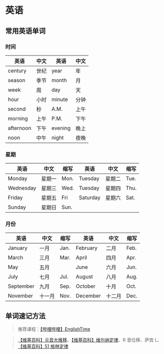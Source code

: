# 英语

## 常用英语单词

### 时间

| 英语      | 中文 | 英语    | 中文 |
| --------- | ---- | ------- | ---- |
| century   | 世纪 | year    | 年   |
| season    | 季节 | month   | 月   |
| week      | 周   | day     | 天   |
| hour      | 小时 | minute  | 分钟 |
| second    | 秒   | A.M.    | 上午 |
| morning   | 上午 | P.M.    | 下午 |
| afternoon | 下午 | evening | 晚上 |
| noon      | 中午 | night   | 夜晚 |

### 星期

| 英语      | 中文   | 缩写 | 英语     | 中文   | 缩写 |
| --------- | ------ | ---- | -------- | ------ | ---- |
| Monday    | 星期一 | Mon. | Tuesday  | 星期二 | Tue. |
| Wednesday | 星期三 | Wed. | Tuesday  | 星期四 | Thu. |
| Friday    | 星期五 | Fri  | Saturday | 星期六 | Sat. |
| Sunday    | 星期日 | Sun. |          |        |      |

### 月份

| 英语      | 中文   | 缩写 | 英语     | 中文   | 缩写 |
| --------- | ------ | ---- | -------- | ------ | ---- |
| January   | 一月   | Jan. | February | 二月   | Feb. |
| March     | 三月   | Mar. | April    | 四月   | Apr. |
| May       | 五月   |      | June     | 六月   | Jun. |
| July      | 七月   | Jul. | August   | 八月   | Aug. |
| September | 九月   | Sep. | October  | 十月   | Oct. |
| November  | 十一月 | Nov. | December | 十二月 | Dec. |

## 单词速记方法

> 推荐课程：[【哔哩哔哩】EnglishTime](https://space.bilibili.com/1823466601/lists/1916066?type=series)

> [【维基百科】元音大推移](https://zh.wikipedia.org/wiki/%E6%AF%8D%E9%9F%B3%E5%A4%A7%E6%8E%A8%E7%A7%BB)、[【维基百科】维尔纳定律](https://zh.wikipedia.org/wiki/%E7%B6%AD%E7%88%BE%E7%B4%8D%E5%AE%9A%E5%BE%8B)、R 音位移、萨宾 L、[【维基百科】51 格林定律](https://zh.wikipedia.org/wiki/%E6%A0%BC%E6%9E%97%E5%AE%9A%E5%BE%8B)
